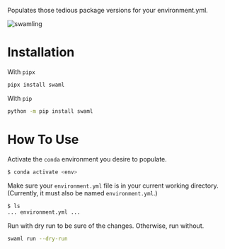 Populates those tedious package versions for your environment.yml.

![swamling](doc/_static/swamling.gif)

# Installation
With `pipx`
```bash
pipx install swaml
```
With `pip`
```bash
python -m pip install swaml
```
# How To Use
Activate the `conda` environment you desire to populate.
```bash
$ conda activate <env>
```
Make sure your `environment.yml` file is in your current working directory. (Currently, it must also be named `environment.yml`.)
```bash
$ ls
... environment.yml ...
```
Run with dry run to be sure of the changes. Otherwise, run without.
```bash
swaml run --dry-run
```